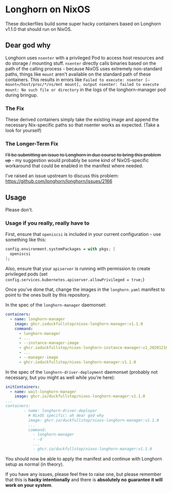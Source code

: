 # Longhorn on NixOS

These dockerfiles build some super hacky containers based on Longhorn v1.1.0 that should run on NixOS.

## Dear god why

Longhorn uses `nsenter` with a privileged Pod to access host resources and do storage / mounting stuff.
`nsenter` directly calls binaries based on the path of the calling process - because NixOS uses extremely non-standard paths, things like `mount` aren't available on the standard path of these containers.
This results in errors like `Failed to execute: nsenter [–mount=/host/proc/*/ns/mnt mount], output nsenter: failed to execute mount: No such file or directory` in the logs of the longhorn-manager pod during bringup.

### The Fix

These derived containers simply take the existing image and append the necessary Nix-specific paths so that nsenter works as expected. (Take a look for yourself)

### The Longer-Term Fix

~~I'll be submitting an issue to Longhorn in due course to bring this problem up~~ - my suggestion would probably be some kind of NixOS-specific workaround that could be enabled in the manifest where needed.

I've raised an issue upstream to discuss this problem: https://github.com/longhorn/longhorn/issues/2166

## Usage

Please don't.

### Usage if you really, really have to

First, ensure that `openiscsi` is included in your current configuration - use something like this:

```nix
config.environment.systemPackages = with pkgs; [
  openiscsi
];
```

Also, ensure that your `apiserver` is running with permission to create privileged pods (set `config.services.kubernetes.apiserver.allowPrivileged = true;`)

Once you've done that, change the images in the `longhorn.yaml` manifest to point to the ones built by this repository.

In the spec of the `longhorn-manager` daemonset:

```yaml
containers:
  - name: longhorn-manager
    image: ghcr.ioduckfullstop/nixos-longhorn-manager:v1.1.0
    command:
      - longhorn-manager
      - ...
      - --instance-manager-image
      - ghcr.ioduckfullstop/nixos-longhorn-instance-manager:v1_20201216
      - ...
      - --manager-image
      - ghcr.ioduckfullstop/nixos-longhorn-manager:v1.1.0
```

In the spec of the `longhorn-driver-deployment` daemonset (probably not necessary, but you might as well while you're here):
```yaml
initContainers:
  - name: wait-longhorn-manager
    image: ghcr.io/duckfullstop/nixos-longhorn-manager:v1.1.0
...
containers:
        - name: longhorn-driver-deployer
          # NixOS specific: oh dear god why
          image: ghcr.io/duckfullstop/nixos-longhorn-manager:v1.1.0
          ...
          command:
            - longhorn-manager
            - -d
            ...
            - ghcr.io/duckfullstop/nixos-longhorn-manager:v1.1.0
```

You should now be able to apply the manifest and continue with Longhorn setup as normal (in theory).

If you have any issues, please feel free to raise one, but please remember that this is **hacky intentionally** and there is **absolutely no guarantee it will work on your system**.
